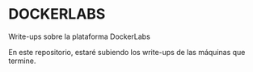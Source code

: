 # DOCKERLABS
Write-ups sobre la plataforma DockerLabs

En este repositorio, estaré subiendo los write-ups de las máquinas que termine.
